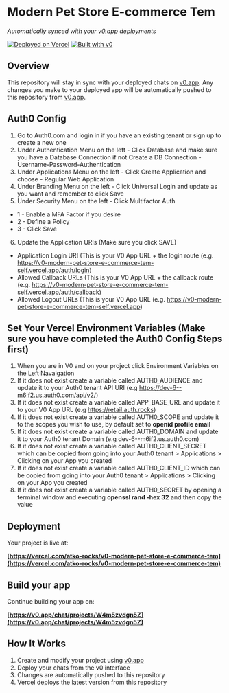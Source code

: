 # Modern Pet Store E-commerce Tem

*Automatically synced with your [v0.app](https://v0.app) deployments*

[![Deployed on Vercel](https://img.shields.io/badge/Deployed%20on-Vercel-black?style=for-the-badge&logo=vercel)](https://vercel.com/atko-rocks/v0-modern-pet-store-e-commerce-tem)
[![Built with v0](https://img.shields.io/badge/Built%20with-v0.app-black?style=for-the-badge)](https://v0.app/chat/projects/W4m5zvdgn5Z)

## Overview

This repository will stay in sync with your deployed chats on [v0.app](https://v0.app).
Any changes you make to your deployed app will be automatically pushed to this repository from [v0.app](https://v0.app).

## Auth0 Config

1. Go to Auth0.com and login in if you have an existing tenant or sign up to create a new one
2. Under Authentication Menu on the left - Click Database and make sure you have a Database Connection if not Create a DB Connection - Username-Password-Authentication
3. Under Applications Menu on the left - Click Create Application and choose - Regular Web Application
4. Under Branding Menu on the left - Click Universal Login and update as you want and remember to click Save
5. Under Security Menu on the left - Click Multifactor Auth
  - 1 - Enable a MFA Factor if you desire
  - 2 - Define a Policy
  - 3 - Click Save
6. Update the Application URIs (Make sure you click SAVE)
  - Application Login URI (This is your V0 App URL + the login route (e.g. https://v0-modern-pet-store-e-commerce-tem-self.vercel.app/auth/login)
  - Allowed Callback URLs (This is your V0 App URL + the callback route  (e.g. https://v0-modern-pet-store-e-commerce-tem-self.vercel.app/auth/callback)
  - Allowed Logout URLs (This is your V0 App URL (e.g. https://v0-modern-pet-store-e-commerce-tem-self.vercel.app)

## Set Your Vercel Environment Variables (Make sure you have completed the Auth0 Config Steps first)
1. When you are in V0 and on your project click Environment Variables on the Left Navaigation
2. If it does not exist create a variable called AUTH0_AUDIENCE and update it to your Auth0 tenant API URI (e.g https://dev-6--m6if2.us.auth0.com/api/v2/)
3. If it does not exist create a variable called APP_BASE_URL and update it to your V0 App URL (e.g https://retail.auth.rocks)
4. If it does not exist create a variable called AUTH0_SCOPE and update it to the scopes you wish to use, by default set to **openid profile email**
5. If it does not exist create a variable called AUTH0_DOMAIN and update it to your Auth0 tenant Domain (e.g dev-6--m6if2.us.auth0.com)
6. If it does not exist create a variable called AUTH0_CLIENT_SECRET which can be copied from going into your Auth0 tenant > Applications > Clicking on your App you created
7. If it does not exist create a variable called AUTH0_CLIENT_ID which can be copied from going into your Auth0 tenant > Applications > Clicking on your App you created
8. If it does not exist create a variable called AUTH0_SECRET by opening a terminal window and executing  **openssl rand -hex 32** and then copy the value


## Deployment

Your project is live at:

**[https://vercel.com/atko-rocks/v0-modern-pet-store-e-commerce-tem](https://vercel.com/atko-rocks/v0-modern-pet-store-e-commerce-tem)**

## Build your app

Continue building your app on:

**[https://v0.app/chat/projects/W4m5zvdgn5Z](https://v0.app/chat/projects/W4m5zvdgn5Z)**

## How It Works

1. Create and modify your project using [v0.app](https://v0.app)
2. Deploy your chats from the v0 interface
3. Changes are automatically pushed to this repository
4. Vercel deploys the latest version from this repository






